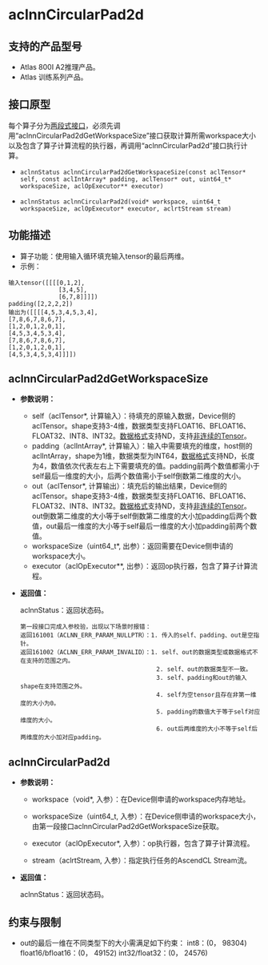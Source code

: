 # aclnnCircularPad2d

## 支持的产品型号
- Atlas 800I A2推理产品。
- Atlas 训练系列产品。

## 接口原型

每个算子分为[两段式接口](common/两段式接口.md)，必须先调用“aclnnCircularPad2dGetWorkspaceSize”接口获取计算所需workspace大小以及包含了算子计算流程的执行器，再调用“aclnnCircularPad2d”接口执行计算。

- `aclnnStatus aclnnCircularPad2dGetWorkspaceSize(const aclTensor* self, const aclIntArray* padding, aclTensor* out, uint64_t* workspaceSize, aclOpExecutor** executor)`

- `aclnnStatus aclnnCircularPad2d(void* workspace, uint64_t workspaceSize, aclOpExecutor* executor, aclrtStream stream)`

## 功能描述

- 算子功能：使用输入循环填充输入tensor的最后两维。
- 示例：

```
输入tensor([[[[0,1,2],
              [3,4,5],
              [6,7,8]]]])
padding([2,2,2,2])
输出为([[[[4,5,3,4,5,3,4],
[7,8,6,7,8,6,7],
[1,2,0,1,2,0,1],
[4,5,3,4,5,3,4],
[7,8,6,7,8,6,7],
[1,2,0,1,2,0,1],
[4,5,3,4,5,3,4]]]])
```

## aclnnCircularPad2dGetWorkspaceSize

- **参数说明：**

  - self（aclTensor*, 计算输入）：待填充的原输入数据，Device侧的aclTensor。shape支持3-4维，数据类型支持FLOAT16、BFLOAT16、FLOAT32、INT8、INT32。[数据格式](common/数据格式.md)支持ND，支持[非连续的Tensor](common/非连续的Tensor.md)。
  - padding（aclIntArray*, 计算输入）：输入中需要填充的维度，host侧的aclIntArray，shape为1维，数据类型为INT64，[数据格式](common/数据格式.md)支持ND，长度为4，数值依次代表左右上下需要填充的值。padding前两个数值都需小于self最后一维度的大小，后两个数值需小于self倒数第二维度的大小。
  - out（aclTensor*, 计算输出）：填充后的输出结果，Device侧的aclTensor。shape支持3-4维，数据类型支持FLOAT16、BFLOAT16、FLOAT32、INT8、INT32。[数据格式](common/数据格式.md)支持ND，支持[非连续的Tensor](common/非连续的Tensor.md)。out倒数第二维度的大小等于self倒数第二维度的大小加padding后两个数值，out最后一维度的大小等于self最后一维度的大小加padding前两个数值。
  - workspaceSize（uint64_t*, 出参）：返回需要在Device侧申请的workspace大小。
  - executor（aclOpExecutor**, 出参）：返回op执行器，包含了算子计算流程。


- **返回值：**

  aclnnStatus：返回状态码。

  ```
  第一段接口完成入参校验，出现以下场景时报错：
  返回161001（ACLNN_ERR_PARAM_NULLPTR）：1. 传入的self、padding、out是空指针。
  返回161002（ACLNN_ERR_PARAM_INVALID）：1. self、out的数据类型或数据格式不在支持的范围之内。
                                        2. self、out的数据类型不一致。
                                        3. self、padding和out的输入shape在支持范围之外。
                                        4. self为空tensor且存在非第一维度的大小为0。
                                        5. padding的数值大于等于self对应维度的大小。
                                        6. out后两维度的大小不等于self后两维度的大小加对应padding。
  ```

## aclnnCircularPad2d

- **参数说明：**

  - workspace（void*, 入参）：在Device侧申请的workspace内存地址。

  - workspaceSize（uint64_t, 入参）：在Device侧申请的workspace大小，由第一段接口aclnnCircularPad2dGetWorkspaceSize获取。

  - executor（aclOpExecutor*, 入参）：op执行器，包含了算子计算流程。

  - stream（aclrtStream, 入参）：指定执行任务的AscendCL Stream流。


- **返回值：**

  aclnnStatus：返回状态码。

## 约束与限制

- out的最后一维在不同类型下的大小需满足如下约束：
int8：(0， 98304)
float16/bfloat16：(0， 49152)
int32/float32：(0， 24576)
